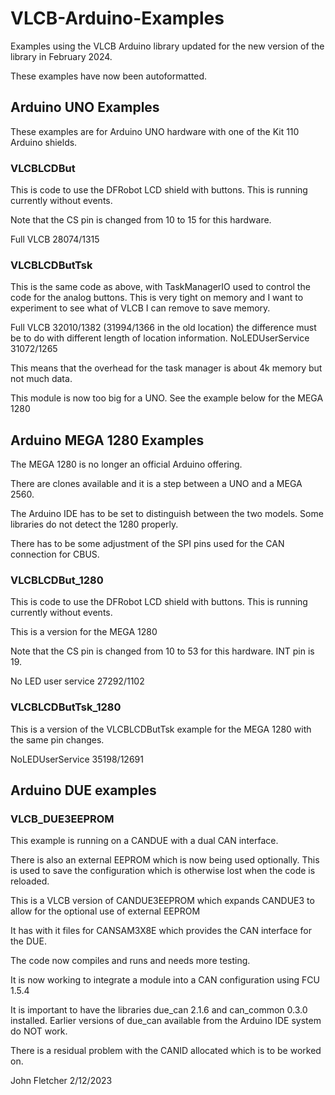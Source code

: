 # VLCB-Arduino-Examples
 
Examples using the VLCB Arduino library updated for the new version of the library in February 2024.
 
These examples have now been autoformatted.
 
## Arduino UNO Examples

These examples are for Arduino UNO hardware with one of the Kit 110 Arduino shields.

### VLCBLCDBut

This is code to use the DFRobot LCD shield with buttons. This is running currently without events.

Note that the CS pin is changed from 10 to 15 for this hardware.

Full VLCB             28074/1315

### VLCBLCDButTsk

This is the same code as above, with TaskManagerIO used to control the code for the analog buttons. This is very tight on memory and I want to experiment to see what of VLCB I can remove to save memory.

Full VLCB             32010/1382   (31994/1366 in the old location) the difference must be to do with different length of location information.
NoLEDUserService      31072/1265

This means that the overhead for the task manager is about 4k memory but not much data.

This module is now too big for a UNO. See the example below for the MEGA 1280

## Arduino MEGA 1280 Examples

The MEGA 1280 is no longer an official Arduino offering.

There are clones available and it is a step between a UNO and a MEGA 2560.

The Arduino IDE has to be set to distinguish between the two models. Some libraries do not detect the 1280 properly.

There has to be some adjustment of the SPI pins used for the CAN connection for CBUS.

### VLCBLCDBut_1280

This is code to use the DFRobot LCD shield with buttons. This is running currently without events.

This is a version for the MEGA 1280

Note that the CS pin is changed from 10 to 53 for this hardware. INT pin is 19.

No LED user service   27292/1102

### VLCBLCDButTsk_1280

This is a version of the VLCBLCDButTsk example for the MEGA 1280 with the same pin changes.

NoLEDUserService      35198/12691

## Arduino DUE examples

### VLCB_DUE3EEPROM

This example is running on a CANDUE with a dual CAN interface.

There is also an external EEPROM which is now being used optionally. This is used to save the configuration which is otherwise lost when the code is reloaded.

This is a VLCB version of CANDUE3EEPROM which expands CANDUE3 to allow for the optional use of external EEPROM

It has with it files for CANSAM3X8E which provides the CAN interface for the DUE.

The code now compiles and runs and needs more testing.

It is now working to integrate a module into a CAN configuration using FCU 1.5.4

It is important to have the libraries due_can 2.1.6 and can_common 0.3.0 installed. Earlier versions of due_can available from the Arduino IDE system do NOT work.

There is a residual problem with the CANID allocated which is to be worked on.

John Fletcher 2/12/2023 



